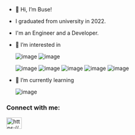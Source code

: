 


- 👋 Hi, I’m Buse!

- I graduated from university in 2022.
- I'm an Engineer and a Developer. 




- 👀 I’m interested in   
     
   ![image](https://user-images.githubusercontent.com/48960032/199996539-c58765ec-2ff2-4169-bbb4-ecb75adc6ae9.png)
   ![image](https://user-images.githubusercontent.com/48960032/199997047-ab2df013-10ee-4548-9ebe-6d714731ad81.png)
   
   ![image](https://user-images.githubusercontent.com/48960032/199997144-789b923a-9c82-4257-bb7c-52b5834c4415.png)
   ![image](https://user-images.githubusercontent.com/48960032/199996577-5f0b5876-07cd-4e8f-bbc4-ceef6001ce50.png)
   ![image](https://user-images.githubusercontent.com/48960032/199996949-1b00f4b5-ff18-443c-b7ee-510b09b6e67f.png)
![image](https://user-images.githubusercontent.com/48960032/199996704-db289f30-b5a5-4d93-a8a2-5252c28dae1c.png)
![image](https://user-images.githubusercontent.com/48960032/199996728-c492a6ce-16d1-4658-bb35-7b0a2d66802a.png)



  
- 🌱 I’m currently learning 

    ![image](https://user-images.githubusercontent.com/48960032/199997852-df342176-4f2e-4f56-afeb-3ce4d9307a96.png)

<h3 align="left">Connect with me:</h3>
<p align="left">
<a href="https://www.linkedin.com/in/buse-demirkaya-68868b207/" target="blank"><img align="center" src="https://raw.githubusercontent.com/rahuldkjain/github-profile-readme-generator/master/src/images/icons/Social/linked-in-alt.svg" alt="https://www.linkedin.com/in/buse-demirkaya-68868b207/" height="30" width="40" /></a>
</p>



